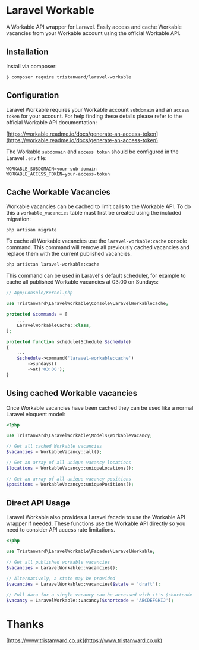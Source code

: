 # Laravel Workable
A Workable API wrapper for Laravel. Easily access and cache Workable vacancies from your Workable account using the official Workable API.

## Installation
Install via composer:

```
$ composer require tristanward/laravel-workable
```

## Configuration
Laravel Workable requires your Workable account `subdomain` and an `access token` for your account.  For help finding these details please refer to the official Workable API documentation:

[https://workable.readme.io/docs/generate-an-access-token](https://workable.readme.io/docs/generate-an-access-token)

The Workable `subdomain` and `access token` should be configured in the Laravel `.env` file:

```
WORKABLE_SUBDOMAIN=your-sub-domain
WORKABLE_ACCESS_TOKEN=your-access-token
```

## Cache Workable Vacancies
Workable vacancies can be cached to limit calls to the Workable API.  To do this a `workable_vacancies` table must first be created using the included migration:

```
php artisan migrate
```

To cache all Workable vacancies use the `laravel-workable:cache` console command.  This command will remove all previously cached vacancies and replace them with the current published vacancies.

```
php artistan laravel-workable:cache
```

This command can be used in Laravel's default scheduler, for example to cache all published Workable vacancies at 03:00 on Sundays:

```php
// App/Console/Kernel.php

use Tristanward\LaravelWorkable\Console\LaravelWorkableCache;

protected $commands = [
    ...
    LaravelWorkableCache::class,
];

protected function schedule(Schedule $schedule)
{
    ...
    $schedule->command('laravel-workable:cache')
        ->sundays()
        ->at('03:00');
}
```

## Using cached Workable vacancies
Once Workable vacancies have been cached they can be used like a normal Laravel eloquent model:

```php
<?php

use Tristanward\LaravelWorkable\Models\WorkableVacancy;

// Get all cached Workable vacancies
$vacancies = WorkableVacancy::all();

// Get an array of all unique vacancy locations
$locations = WorkableVacancy::uniqueLocations();

// Get an array of all unique vacancy positions
$positions = WorkableVacancy::uniquePositions();
```

## Direct API Usage
Laravel Workable also provides a Laravel facade to use the Workable API wrapper if needed.  These functions use the Workable API directly so you need to consider API access rate limitations.

```php
<?php

use Tristanward\LaravelWorkable\Facades\LaravelWorkable;

// Get all published workable vacancies
$vacancies = LaravelWorkable::vacancies();

// Alternatively, a state may be provided
$vacancies = LaravelWorkable::vacancies($state = 'draft');

// Full data for a single vacancy can be accessed with it's $shortcode
$vacancy = LaravelWorkable::vacancy($shortcode = 'ABCDEFGHIJ');
```

# Thanks
[https://www.tristanward.co.uk](https://www.tristanward.co.uk)